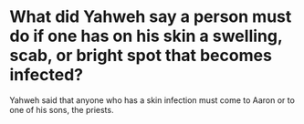 # What did Yahweh say a person must do if one has on his skin a swelling, scab, or bright spot that becomes infected?

Yahweh said that anyone who has a skin infection must come to Aaron or to one of his sons, the priests.
